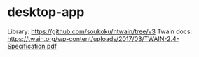 # desktop-app

Library: https://github.com/soukoku/ntwain/tree/v3
Twain docs: https://twain.org/wp-content/uploads/2017/03/TWAIN-2.4-Specification.pdf